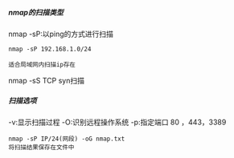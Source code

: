 ##### nmap的扫描类型

nmap -sP:以ping的方式进行扫描

```
nmap -sP 192.168.1.0/24
```



```
适合局域网内扫描ip存在
```

nmap -sS TCP syn扫描

##### 扫描选项

-v:显示扫描过程
-O:识别远程操作系统
-p:指定端口 80 ，443，3389

```
nmap -sP IP/24(网段) -oG nmap.txt
将扫描结果保存在文件中
```

